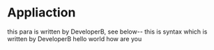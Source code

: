 # Appliaction
this para is written by DeveloperB, see below--
this is syntax which is written by DeveloperB
hello world
how are you
